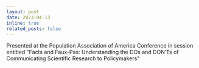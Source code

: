 ```yaml
---
layout: post
date: 2023-04-13
inline: true
related_posts: false
---
```


Presented at the Population Association of America Conference in session entitled "Facts and Faux-Pas: Understanding the DOs and DON’Ts of Communicating Scientific Research to Policymakers"
